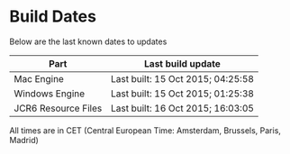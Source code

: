 # Build Dates

Below are the last known dates to updates

Part | Last build update
-----|-----
Mac Engine | Last built: 15 Oct 2015; 04:25:58
Windows Engine | Last built: 15 Oct 2015; 01:25:38
JCR6 Resource Files | Last built: 16 Oct 2015; 16:03:05
All times are in CET (Central European Time: Amsterdam, Brussels, Paris, Madrid)




